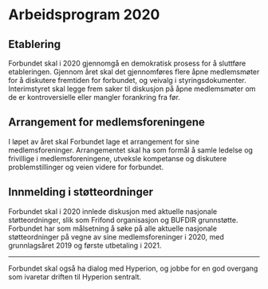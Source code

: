 # Arbeidsprogram 2020

## Etablering

Forbundet skal i 2020 gjennomgå en demokratisk prosess for å sluttføre etableringen. Gjennom året skal det gjennomføres flere åpne medlemsmøter for å diskutere fremtiden for forbundet, og veivalg i styringsdokumenter. Interimstyret skal legge frem saker til diskusjon på åpne medlemsmøter om de er kontroversielle eller mangler forankring fra før.

## Arrangement for medlemsforeningene

I løpet av året skal Forbundet lage et arrangement for sine medlemsforeninger. Arrangementet skal ha som formål å samle ledelse og frivillige i medlemsforeningene, utveksle kompetanse og diskutere problemstillinger og veien videre for forbundet.

## Innmelding i støtteordninger

Forbundet skal i 2020 innlede diskusjon med aktuelle nasjonale støtteordninger, slik som Frifond organisasjon og BUFDIR grunnstøtte. Forbundet har som målsetning å søke på alle aktuelle nasjonale støtteordninger på vegne av sine medlemsforeninger i 2020, med grunnlagsåret 2019 og første utbetaling i 2021.

---

Forbundet skal også ha dialog med Hyperion, og jobbe for en god overgang som ivaretar driften til Hyperion sentralt.
